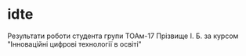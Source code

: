 # idte
Результати роботи студента групи ТОАм-17 Прізвище І. Б. за курсом "Інноваційні цифрові технології в освіті"
